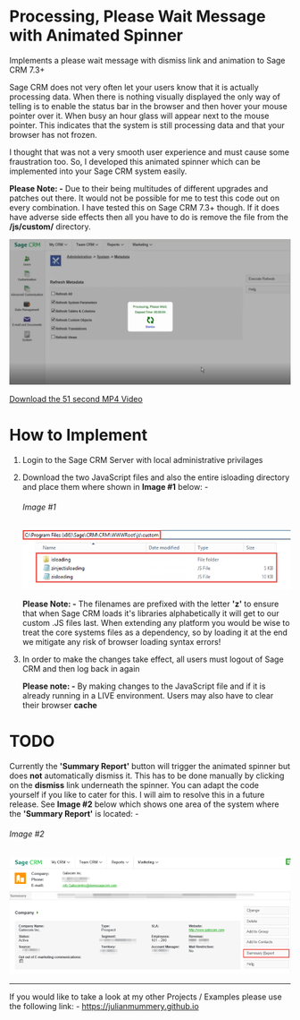 # Processing, Please Wait Message with Animated Spinner
Implements a please wait message with dismiss link and animation to Sage CRM 7.3+

Sage CRM does not very often let your users know that it is actually processing data. When there is nothing visually displayed the only way of telling is to enable the status bar in the browser and then hover your mouse pointer over it. When busy an hour glass will appear next to the mouse pointer. This indicates that the system is still processing data and that your browser has not frozen.

I thought that was not a very smooth user experience and must cause some fraustration too. So, I developed this animated spinner which can be implemented into your Sage CRM system easily.

**Please Note: -**  Due to their being multitudes of different upgrades and patches out there. It would not be possible for me to test this code out on every combination. I have tested this on Sage CRM 7.3+ though. If it does have adverse side effects then all you have to do is remove the file from the **/js/custom/** directory. 

<img src="https://github.com/julianmummery/sagecrm-please-wait-animation/blob/master/SageCRM-Loading-Anim.png">

<a href="https://github.com/julianmummery/sagecrm-please-wait-animation/blob/master/SageCRM-Loading-Anim.mp4?raw=true">Download the 51 second MP4 Video</a>

# How to Implement

1)  Login to the Sage CRM Server with local administrative privilages

2)  Download the two JavaScript files and also the entire isloading directory and place them where shown in **Image #1** below: -

    <h6>Image #1</h6>
    <img src="https://github.com/julianmummery/sagecrm-please-wait-animation/blob/master/SageCRM-Loading-Anim-Files.png">

    **Please Note: -** The filenames are prefixed with the letter **'z'** to ensure that when Sage CRM loads it's libraries alphabetically it will get to our custom .JS files last. When extending any platform you would be wise to treat the core systems files as a dependency, so by loading it at the end we mitigate any risk of browser loading syntax errors!  

 3)  In order to make the changes take effect, all users must logout of Sage CRM and then log back in again
 
     **Please note: -** By making changes to the JavaScript file and if it is already running in a LIVE environment. Users may also have to clear their browser **cache**
     

# TODO

Currently the **'Summary Report'** button will trigger the animated spinner but does **not** automatically dismiss it. This has to be done manually by clicking on the **dismiss** link underneath the spinner. You can adapt the code yourself if you like to cater for this. I will aim to resolve this in a future release. See **Image #2** below which shows one area of the system where the **'Summary Report'** is located: -
     
<h6>Image #2</h6>   
<img src="https://github.com/julianmummery/sagecrm-please-wait-animation/blob/master/SageCRM-Loading-Anim-Summary-Report.png">

<hr />

If you would like to take a look at my other Projects / Examples please use the following link: -
<a alt="Julian Mummery's Portfolio" href="https://julianmummery.github.io">https://julianmummery.github.io</a>
